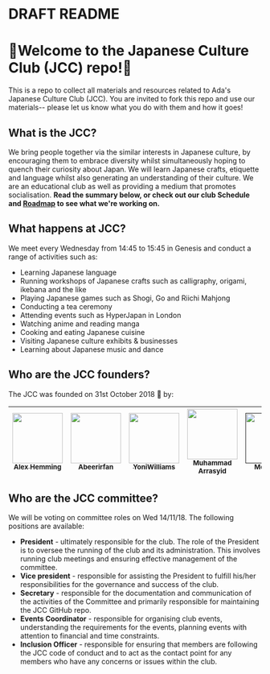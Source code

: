 # DRAFT README
# 🗾Welcome to the Japanese Culture Club (JCC) repo!🌸
This is a repo to collect all materials and resources related to Ada's Japanese Culture Club (JCC). You are invited to fork this repo and use our materials-- please let us know what you do with them and how it goes!

## What is the JCC?
We bring people together via the similar interests in Japanese culture, by encouraging them to embrace diversity whilst simultaneously hoping to quench their curiosity about Japan.
We will learn Japanese crafts, etiquette and language whilst also generating an understanding of their culture.
We are an educational club as well as providing a medium that promotes socialisation.
**Read the summary below, or check out our club Schedule and [Roadmap](https://docs.google.com/presentation/d/1y9HWxOAOBESb9N5SdeS4GuuCORGiCYX3ozi4u6DcILg/edit?usp=sharing) to see what we're working on.**

## What happens at JCC?
We meet every Wednesday from 14:45 to 15:45 in Genesis and conduct a range of activities such as:
- Learning Japanese language
- Running workshops of Japanese crafts such as calligraphy, origami, ikebana and the like
- Playing Japanese games such as Shogi, Go and Riichi Mahjong
- Conducting a tea ceremony
- Attending events such as HyperJapan in London
- Watching anime and reading manga
- Cooking and eating Japanese cuisine
- Visiting Japanese culture exhibits & businesses
- Learning about Japanese music and dance

## Who are the JCC founders?
The JCC was founded on 31st October 2018 🎃 by:

<!-- ALL-CONTRIBUTORS-LIST:START - Do not remove or modify this section -->
<!-- prettier-ignore -->
| [<img src="https://avatars1.githubusercontent.com/u/31309953?s=460&v=4" width="100px;"/><br /><sub><b>Alex Hemming</b></sub>](https://github.com/alexhemming) | [<img src="https://avatars1.githubusercontent.com/u/42802938?s=460&v=4" width="100px;"/><br /><sub><b>Abeerirfan</b></sub>](https://github.com/Abeerirfan) | [<img src="https://avatars2.githubusercontent.com/u/42770463?s=460&v=4" width="100px;"/><br /><sub><b>YoniWilliams</b></sub>](https://github.com/YoniWilliams) | [<img src="https://avatars3.githubusercontent.com/u/42770575?s=460&v=4" width="100px;"/><br /><sub><b>Muhammad Arrasyid</b></sub>](https://github.com/MuhammadArr01) | [<img src="https://emojipedia-us.s3.dualstack.us-west-1.amazonaws.com/thumbs/240/microsoft/153/busts-in-silhouette_1f465.png" width="100px;"/><br /><sub><b>More TBA</b></sub>]() | 
| :---: | :---: | :---: | :---: | :---: | 

## Who are the JCC committee?
We will be voting on committee roles on Wed 14/11/18. The following positions are available:
- **President** - ultimately responsible for the club. The role of the President is to oversee the running of the club and its administration. This involves running club meetings and ensuring effective management of the committee. 
- **Vice president** - responsible for assisting the President to fulfill his/her responsibilities for the governance and success of the club.
- **Secretary** - responsible for the documentation and communication of the activities of the Committee and primarily responsible for maintaining the JCC GitHub repo.
- **Events Coordinator** - responsible for organising club events, understanding the requirements for the events, planning events with attention to financial and time constraints.
- **Inclusion Officer** - responsible for ensuring that members are following the JCC code of conduct and to act as the contact point for any members who have any concerns or issues within the club.
